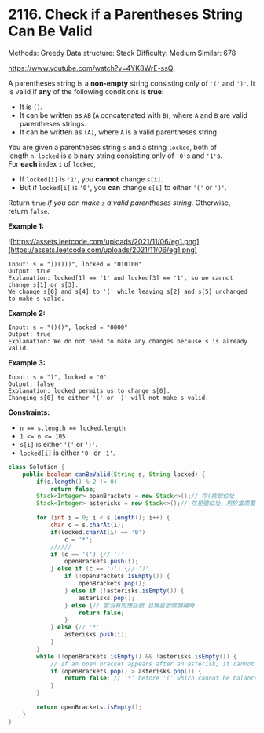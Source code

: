 # 2116. Check if a Parentheses String Can Be Valid

Methods: Greedy
Data structure: Stack
Difficulty: Medium
Similar: 678

https://www.youtube.com/watch?v=4YK8WrE-ssQ

A parentheses string is a **non-empty** string consisting only of `'('` and `')'`. It is valid if **any** of the following conditions is **true**:

- It is `()`.
- It can be written as `AB` (`A` concatenated with `B`), where `A` and `B` are valid parentheses strings.
- It can be written as `(A)`, where `A` is a valid parentheses string.

You are given a parentheses string `s` and a string `locked`, both of length `n`. `locked` is a binary string consisting only of `'0'`s and `'1'`s. For **each** index `i` of `locked`,

- If `locked[i]` is `'1'`, you **cannot** change `s[i]`.
- But if `locked[i]` is `'0'`, you **can** change `s[i]` to either `'('` or `')'`.

Return `true` *if you can make `s` a valid parentheses string*. Otherwise, return `false`.

**Example 1:**

![https://assets.leetcode.com/uploads/2021/11/06/eg1.png](https://assets.leetcode.com/uploads/2021/11/06/eg1.png)

```
Input: s = "))()))", locked = "010100"
Output: true
Explanation: locked[1] == '1' and locked[3] == '1', so we cannot change s[1] or s[3].
We change s[0] and s[4] to '(' while leaving s[2] and s[5] unchanged to make s valid.
```

**Example 2:**

```
Input: s = "()()", locked = "0000"
Output: true
Explanation: We do not need to make any changes because s is already valid.

```

**Example 3:**

```
Input: s = ")", locked = "0"
Output: false
Explanation: locked permits us to change s[0].
Changing s[0] to either '(' or ')' will not make s valid.

```

**Constraints:**

- `n == s.length == locked.length`
- `1 <= n <= 105`
- `s[i]` is either `'('` or `')'`.
- `locked[i]` is either `'0'` or `'1'`.

```java
class Solution {
    public boolean canBeValid(String s, String locked) {
        if(s.length() % 2 != 0)
            return false;
        Stack<Integer> openBrackets = new Stack<>();// 存(括號位址
        Stack<Integer> asterisks = new Stack<>();// 存星號位址，用於當需要時是否可補充

        for (int i = 0; i < s.length(); i++) {
            char c = s.charAt(i);
            if(locked.charAt(i) == '0')
                c = '*';
            //////
            if (c == '(') {// '('
                openBrackets.push(i);
            } else if (c == ')') {// ')'
                if (!openBrackets.isEmpty()) {
                    openBrackets.pop();
                } else if (!asterisks.isEmpty()) {
                    asterisks.pop();
                } else {// 當沒有對應括號 且無星號做彌補時
                    return false;
                }
            } else {// '*'
                asterisks.push(i);
            }
        }
        while (!openBrackets.isEmpty() && !asterisks.isEmpty()) {
            // If an open bracket appears after an asterisk, it cannot be balanced, return false
            if (openBrackets.pop() > asterisks.pop()) {
                return false; // '*' before '(' which cannot be balanced.
            }
        }

        return openBrackets.isEmpty();
    }
}
```